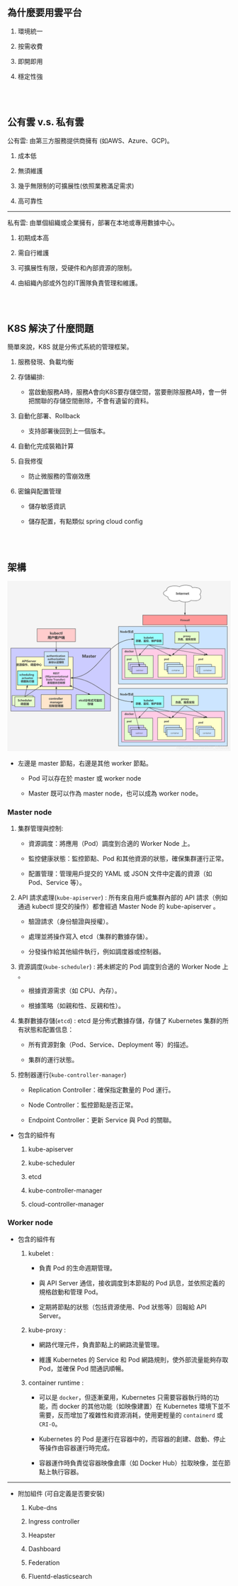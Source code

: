## 為什麼要用雲平台

1. 環境統一

2. 按需收費

3. 即開即用

4. 穩定性強

<br/>

<br/>

## 公有雲 v.s. 私有雲

公有雲: 由第三方服務提供商擁有 (如AWS、Azure、GCP)。

1. 成本低

2. 無須維護

3. 幾乎無限制的可擴展性(依照業務滿足需求)

4. 高可靠性

---

私有雲: 由單個組織或企業擁有，部署在本地或專用數據中心。

1. 初期成本高

2. 需自行維護

3. 可擴展性有限，受硬件和內部資源的限制。

4. 由組織內部或外包的IT團隊負責管理和維護。

<br/>

<br/>

## K8S 解決了什麼問題

簡單來說，K8S 就是分佈式系統的管理框架。

1. 服務發現、負載均衡

2. 存儲編排: 

    - 當啟動服務A時，服務A會向K8S要存儲空間，當要刪除服務A時，會一併把關聯的存儲空間刪除，不會有遺留的資料。

3. 自動化部署、Rollback

    - 支持部署後回到上一個版本。

4. 自動化完成裝箱計算

5. 自我修復

    - 防止微服務的雪崩效應

6. 密鑰與配置管理

    - 儲存敏感資訊

    - 儲存配置，有點類似 spring cloud config

<br/>

<br/>

## 架構

<img src='../_image/2233058-20210805105202343-1017707449.png'>


<br/>

* 左邊是 master 節點，右邊是其他 worker 節點。

    * Pod 可以存在於 master 或 worker node
    
    * Master 既可以作為 master node，也可以成為 worker node。

### Master node

1. 集群管理與控制:

    * 資源調度：將應用（Pod）調度到合適的 Worker Node 上。
    
    * 監控健康狀態：監控節點、Pod 和其他資源的狀態，確保集群運行正常。

    * 配置管理：管理用戶提交的 YAML 或 JSON 文件中定義的資源（如 Pod、Service 等）。

2. API 請求處理(`kube-apiserver`) : 所有來自用戶或集群內部的 API 請求（例如通過 kubectl 提交的操作）都會經過 Master Node 的 kube-apiserver 。

    * 驗證請求（身份驗證與授權）。

    * 處理並將操作寫入 etcd（集群的數據存儲）。

    * 分發操作給其他組件執行，例如調度器或控制器。

3. 資源調度(`kube-scheduler`) : 將未綁定的 Pod 調度到合適的 Worker Node 上 。

    * 根據資源需求（如 CPU、內存）。

    * 根據策略（如親和性、反親和性）。

4. 集群數據存儲(`etcd`) : etcd 是分佈式數據存儲，存儲了 Kubernetes 集群的所有狀態和配置信息：

    * 所有資源對象（Pod、Service、Deployment 等）的描述。

    * 集群的運行狀態。

5. 控制器運行(`kube-controller-manager`)

    * Replication Controller：確保指定數量的 Pod 運行。

    * Node Controller：監控節點是否正常。

    * Endpoint Controller：更新 Service 與 Pod 的關聯。

* 包含的組件有

    1. kube-apiserver

    2. kube-scheduler

    3. etcd

    4. kube-controller-manager

    5. cloud-controller-manager

### Worker node 

* 包含的組件有

    1. kubelet : 

        * 負責 Pod 的生命週期管理。
        
        * 與 API Server 通信，接收調度到本節點的 Pod 訊息，並依照定義的規格啟動和管理 Pod。

        * 定期將節點的狀態（包括資源使用、Pod 狀態等）回報給 API Server。

    2. kube-proxy : 
        
        * 網路代理元件，負責節點上的網路流量管理。

        * 維護 Kubernetes 的 Service 和 Pod 網路規則，使外部流量能夠存取 Pod，並確保 Pod 間通訊順暢。

    3. container runtime : 

        * 可以是 `docker`，但逐漸棄用，Kubernetes 只需要容器執行時的功能，而 docker 的其他功能（如映像建置）在 Kubernetes 環境下並不需要，反而增加了複雜性和資源消耗，使用更輕量的 `containerd` 或 `CRI-O`。

        * Kubernetes 的 Pod 是運行在容器中的，而容器的創建、啟動、停止等操作由容器運行時完成。

        * 容器運作時負責從容器映像倉庫（如 Docker Hub）拉取映像，並在節點上執行容器。


--- 

* 附加組件 (可自定義是否要安裝)

    1. Kube-dns

    2. Ingress controller

    3. Heapster

    4. Dashboard

    5. Federation

    6. Fluentd-elasticsearch

<br/>

<br/>